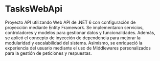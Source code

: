 # TasksWebApi
Proyecto API utilizando Web API de .NET 6 con configuración de proyección mediante Entity Framework. Se implementaron servicios, controladores y modelos para gestionar datos y funcionalidades. Además, se aplicó el concepto de inyección de dependencia para mejorar la modularidad y escalabilidad del sistema. Asimismo, se enriqueció la experiencia del usuario mediante el uso de Middlewares personalizados para la gestión de peticiones y respuestas.
